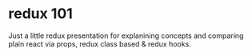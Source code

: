 # redux 101

Just a little redux presentation for explanining concepts and comparing plain react via props, redux class based & redux hooks.

